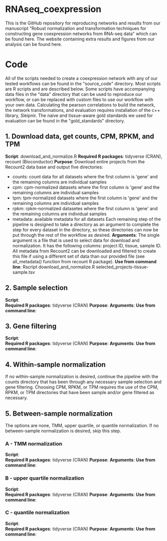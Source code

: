 # RNAseq_coexpression
This is the GitHub repository for reproducing networks and results from our manuscript "Robust normalization and transformation techniques for constructing gene coexpression networks from RNA-seq data" which can be found here. The website containing extra results and figures from our analysis can be found here. 

# Code
All of the scripts needed to create a coexpression network with any of our tested workflows can be found in the "source_code" directory. Most scripts are R scripts and are described below. Some scripts have accompanying data files in the "data" directory that can be used to reproduce our workflow, or can be replaced with custom files to use our workflow with your own data. Calculating the pearson correlations to build the network, the network transformations, and evaluation requires installation of the c++ library, Sleipnir. The naive and tissue-aware gold standards we used for evaluation can be found in the "gold_standards" directory.

## 1. Download data, get counts, CPM, RPKM, and TPM
__Script__:  download_and_normalize.R
__Required R packages__: tidyverse (CRAN), recount (Bioconductor)
__Purpose__: 
Download entire projects from the Recount2 data base and output five directories:
- counts: count data for all datasets where the first column is 'gene' and the remaining columns are individual samples
- cpm: cpm-normalized datasets where the first column is 'gene' and the remaining columns are individual samples
- tpm: tpm-normalized datasets where the first column is 'gene' and the remaining columns are individual samples
- rpkm: rpkm-normalized datasetes where the first column is 'gene' and the remaining columns are individual samples
- metadata: available metadata for all datasets
Each remaining step of the pipeline is designed to take a directory as an argument to complete the step for every dataset in the directory, so these directories can now be put through the rest of the workflow as desired.
__Arguments__:
The single argument is a file that is used to select data for download and normalization. It has the following columns: project ID, tissue, sample ID. All metadata from Recount2 can be downloaded and filtered to create this file if using a different set of data than our provided file (see all_metadata() function from recount R package). 
__Use from command line__: 
Rscript download_and_normalize.R selected_projects-tissue-sample.tsv

## 2. Sample selection
__Script__:  
__Required R packages__: tidyverse (CRAN)
__Purpose__: 
__Arguments__:
__Use from command line__: 

## 3. Gene filtering
__Script__:  
__Required R packages__: tidyverse (CRAN)
__Purpose__: 
__Arguments__:
__Use from command line__: 

## 4. Within-sample normalization
If no within-sample normalization is desired, continue the pipeline with the counts directory that has been through any necessary sample selection and gene filtering. Choosing CPM, RPKM, or TPM requires the use of the CPM, RPKM, or TPM directories that have been sample and/or gene filtered as necessary.

## 5. Between-sample normalization
The options are none, TMM, upper quartile, or quantile normalization. If no between-sample normalization is desired, skip this step. 
### A - TMM normalization
__Script__:  
__Required R packages__: tidyverse (CRAN)
__Purpose__: 
__Arguments__:
__Use from command line__: 

### B - upper quartile normalization
__Script__:  
__Required R packages__: tidyverse (CRAN)
__Purpose__: 
__Arguments__:
__Use from command line__: 

### C - quantile normalization
__Script__:  
__Required R packages__: tidyverse (CRAN)
__Purpose__: 
__Arguments__:
__Use from command line__: 

